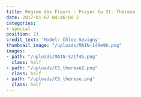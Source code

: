 ```yaml
---
title: Regime des Fleurs - Prayer to St. Therese
date: 2017-01-07 04:46:00 Z
categories:
- special
position: 23
credit_text: 'Model: Chloe Sevigny'
thumbnail_image: "/uploads/MAIN-149e9b.png"
images:
- path: "/uploads/MAIN-521f45.png"
  class: half
- path: "/uploads/CS_therese2.png"
  class: half
- path: "/uploads/CS_therese.png"
  class: half
---
```


